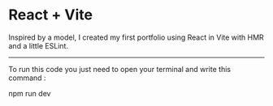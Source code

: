# React + Vite

Inspired by a model, I created my first portfolio using React in Vite with HMR and a little ESLint.

------------------------------

To run this code you just need to open your terminal and write this command : 

npm run dev
